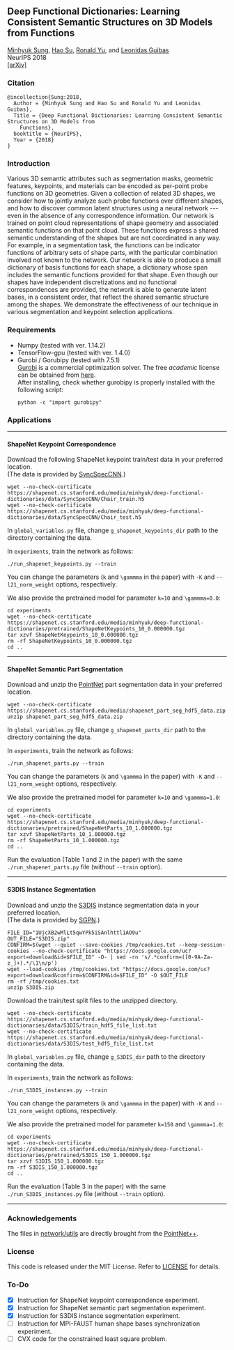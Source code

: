 ## Deep Functional Dictionaries: Learning Consistent Semantic Structures on 3D Models from Functions 

[Minhyuk Sung](http://mhsung.github.io), [Hao Su](http://cseweb.ucsd.edu/~haosu/), [Ronald Yu](https://ronaldiscool.github.io/), and [Leonidas Guibas](https://geometry.stanford.edu/member/guibas/)<br>
NeurIPS 2018<br>
[[arXiv]](https://arxiv.org/abs/1805.09957)

### Citation
```
@incollection{Sung:2018,
  Author = {Minhyuk Sung and Hao Su and Ronald Yu and Leonidas Guibas},
  Title = {Deep Functional Dictionaries: Learning Consistent Semantic Structures on 3D Models from
    Functions},
  booktitle = {NeurIPS},
  Year = {2018}
}
```

### Introduction
Various 3D semantic attributes such as segmentation masks, geometric features, keypoints, and materials can be encoded as per-point probe functions on 3D geometries. Given a collection of related 3D shapes, we consider how to jointly analyze such probe functions over different shapes, and how to discover common latent structures using a neural network --- even in the absence of any correspondence information. Our network is trained on point cloud representations of shape geometry and associated semantic functions on that point cloud. These functions express a shared semantic understanding of the shapes but are not coordinated in any way. For example, in a segmentation task, the functions can be indicator functions of arbitrary sets of shape parts, with the particular combination involved not known to the network. Our network is able to produce a small dictionary of basis functions for each shape, a dictionary whose span includes the semantic functions provided for that shape. Even though our shapes have independent discretizations and no functional correspondences are provided, the network is able to generate latent bases, in a consistent order, that reflect the shared semantic structure among the shapes. We demonstrate the effectiveness of our technique in various segmentation and keypoint selection applications.

### Requirements
- Numpy (tested with ver. 1.14.2)
- TensorFlow-gpu (tested with ver. 1.4.0)
- Gurobi / Gorubipy (tested with 7.5.1)<br>
  [Gurobi](http://www.gurobi.com/) is a commercial optimization solver. The free *academic* license can be obtained from [here](http://www.gurobi.com/academia/for-universities).<br>
  After installing, check whether gurobipy is properly installed with the following script:
  ```
  python -c "import gurobipy"
  ```

### Applications
--------

#### ShapeNet Keypoint Correspondence
Download the following ShapeNet keypoint train/test data in your preferred location.\
(The data is provided by [SyncSpecCNN](https://github.com/ericyi/SyncSpecCNN).)
```
wget --no-check-certificate https://shapenet.cs.stanford.edu/media/minhyuk/deep-functional-dictionaries/data/SyncSpecCNN/Chair_train.h5
wget --no-check-certificate https://shapenet.cs.stanford.edu/media/minhyuk/deep-functional-dictionaries/data/SyncSpecCNN/Chair_test.h5
```

In `global_variables.py` file, change `g_shapenet_keypoints_dir` path to the directory containing the data.

In `experiments`, train the network as follows:
```
./run_shapenet_keypoints.py --train
```
You can change the parameters (`k` and `\gammma` in the paper) with `-K` and `--l21_norm_weight` options, respectively.

We also provide the pretrained model for parameter `k=10` and `\gammma=0.0`:
```
cd experiments
wget --no-check-certificate https://shapenet.cs.stanford.edu/media/minhyuk/deep-functional-dictionaries/pretrained/ShapeNetKeypoints_10_0.000000.tgz
tar xzvf ShapeNetKeypoints_10_0.000000.tgz
rm -rf ShapeNetKeypoints_10_0.000000.tgz
cd ..
```

--------


#### ShapeNet Semantic Part Segmentation
Download and unzip the [PointNet](https://github.com/charlesq34/pointnet) part segmentation data in your preferred location.
```
wget --no-check-certificate https://shapenet.cs.stanford.edu/media/shapenet_part_seg_hdf5_data.zip
unzip shapenet_part_seg_hdf5_data.zip
```

In `global_variables.py` file, change `g_shapenet_parts_dir` path to the directory containing the data.

In `experiments`, train the network as follows:
```
./run_shapenet_parts.py --train
```
You can change the parameters (`k` and `\gammma` in the paper) with `-K` and `--l21_norm_weight` options, respectively.

We also provide the pretrained model for parameter `k=10` and `\gammma=1.0`:
```
cd experiments
wget --no-check-certificate https://shapenet.cs.stanford.edu/media/minhyuk/deep-functional-dictionaries/pretrained/ShapeNetParts_10_1.000000.tgz
tar xzvf ShapeNetParts_10_1.000000.tgz
rm -rf ShapeNetParts_10_1.000000.tgz
cd ..
```

Run the evaluation (Table 1 and 2 in the paper) with the same `./run_shapenet_parts.py` file (without `--train` option).

--------


#### S3DIS Instance Segmentation
Download and unzip the [S3DIS](http://buildingparser.stanford.edu/dataset.html#Download) instance segmentation data in your preferred location.\
(The data is provided by [SGPN](https://github.com/laughtervv/SGPN/issues/3).)
```
FILE_ID="1UjcXB2wMlLt5qwYPk5iSAnlhttl1AO9u"
OUT_FILE="S3DIS.zip"
CONFIRM=$(wget --quiet --save-cookies /tmp/cookies.txt --keep-session-cookies --no-check-certificate "https://docs.google.com/uc?export=download&id=$FILE_ID" -O- | sed -rn 's/.*confirm=([0-9A-Za-z_]+).*/\1\n/p')
wget --load-cookies /tmp/cookies.txt "https://docs.google.com/uc?export=download&confirm=$CONFIRM&id=$FILE_ID" -O $OUT_FILE
rm -rf /tmp/cookies.txt
unzip S3DIS.zip
```

Download the train/test split files to the unzipped directory.
```
wget --no-check-certificate https://shapenet.cs.stanford.edu/media/minhyuk/deep-functional-dictionaries/data/S3DIS/train_hdf5_file_list.txt
wget --no-check-certificate https://shapenet.cs.stanford.edu/media/minhyuk/deep-functional-dictionaries/data/S3DIS/test_hdf5_file_list.txt
```

In `global_variables.py` file, change `g_S3DIS_dir` path to the directory containing the data.

In `experiments`, train the network as follows:
```
./run_S3DIS_instances.py --train
```
You can change the parameters (`k` and `\gammma` in the paper) with `-K` and `--l21_norm_weight` options, respectively.

We also provide the pretrained model for parameter `k=150` and `\gammma=1.0`:
```
cd experiments
wget --no-check-certificate https://shapenet.cs.stanford.edu/media/minhyuk/deep-functional-dictionaries/pretrained/S3DIS_150_1.000000.tgz
tar xzvf S3DIS_150_1.000000.tgz
rm -rf S3DIS_150_1.000000.tgz
cd ..
```

Run the evaluation (Table 3 in the paper) with the same `./run_S3DIS_instances.py` file (without `--train` option).

--------


### Acknowledgements
The files in [network/utils](network/utils) are directly brought from the [PointNet++](https://github.com/charlesq34/pointnet2).

### License
This code is released under the MIT License. Refer to [LICENSE](LICENSE) for details.

### To-Do
- [x] Instruction for ShapeNet keypoint correspondence experiment.
- [x] Instruction for ShapeNet semantic part segmentation experiment.
- [x] Instruction for S3DIS instance segmentation experiment.
- [ ] Instruction for MPI-FAUST human shape bases synchronization experiment.
- [ ] CVX code for the constrained least square problem.
